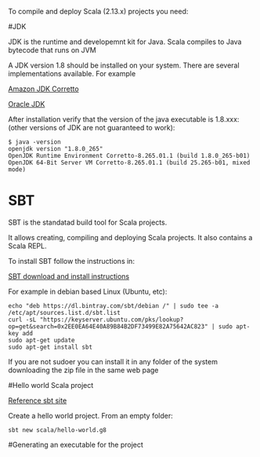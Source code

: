 To compile and deploy Scala (2.13.x) projects you need:

#JDK

JDK is the runtime and developemnt kit for Java. 
Scala compiles to Java bytecode that runs on JVM

A JDK version 1.8 should be installed on your system.
There are several implementations available. For example

[Amazon JDK Corretto](https://aws.amazon.com/es/corretto/)

[Oracle JDK](https://www.oracle.com/java/technologies/javase/javase-jdk8-downloads.html)

After installation verify that the version of the java executable is 1.8.xxx: (other versions of JDK are not guaranteed to work):

```
$ java -version
openjdk version "1.8.0_265"
OpenJDK Runtime Environment Corretto-8.265.01.1 (build 1.8.0_265-b01)
OpenJDK 64-Bit Server VM Corretto-8.265.01.1 (build 25.265-b01, mixed mode)
```

# SBT

SBT is the standatad build tool for Scala projects.

It allows creating, compiling  and deploying Scala projects.
It also contains a Scala REPL.

To install SBT follow the instructions in:

[SBT download and install instructions](https://www.scala-sbt.org/download.html)

For example in debian based Linux (Ubuntu, etc):
```
echo "deb https://dl.bintray.com/sbt/debian /" | sudo tee -a /etc/apt/sources.list.d/sbt.list
curl -sL "https://keyserver.ubuntu.com/pks/lookup?op=get&search=0x2EE0EA64E40A89B84B2DF73499E82A75642AC823" | sudo apt-key add
sudo apt-get update
sudo apt-get install sbt
```

If you are not sudoer you can install it in any folder of the system downloading the zip file in the same web page

#Hello world Scala project

[Reference sbt site](https://docs.scala-lang.org/getting-started/sbt-track/getting-started-with-scala-and-sbt-on-the-command-line.html)

Create a hello world project. From an empty folder:

```
sbt new scala/hello-world.g8
```


#Generating an executable for the project

